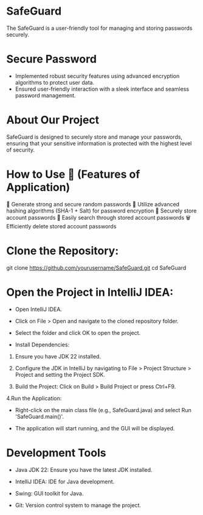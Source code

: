 # SafeGuard
The SafeGuard is a user-friendly tool for managing and storing passwords securely.

# Secure Password 
- Implemented robust security features using advanced encryption algorithms to protect user data.
- Ensured user-friendly interaction with a sleek interface and seamless password management.

# About Our Project
SafeGuard is designed to securely store and manage your passwords, ensuring that your sensitive information is protected with the highest level of security.

# How to Use 👥 (Features of Application)
🔐 Generate strong and secure random passwords
🔑 Utilize advanced hashing algorithms (SHA-1 + Salt) for password encryption
📲 Securely store account passwords
🔎 Easily search through stored account passwords
 🗑 Efficiently delete stored account passwords

# Clone the Repository:
git clone https://github.com/yourusername/SafeGuard.git
cd SafeGuard

# Open the Project in IntelliJ IDEA:
- Open IntelliJ IDEA.

- Click on File > Open and navigate to the cloned repository folder.

- Select the folder and click OK to open the project.

- Install Dependencies:
1. Ensure you have JDK 22 installed.

2. Configure the JDK in IntelliJ by navigating to File > Project Structure > Project and setting the Project SDK.

3. Build the Project:
Click on Build > Build Project or press Ctrl+F9.

4.Run the Application:

- Right-click on the main class file (e.g., SafeGuard.java) and select Run 'SafeGuard.main()'.

- The application will start running, and the GUI will be displayed.

# Development Tools

- Java JDK 22: Ensure you have the latest JDK installed.

- IntelliJ IDEA: IDE for Java development.

- Swing: GUI toolkit for Java.

- Git: Version control system to manage the project.
